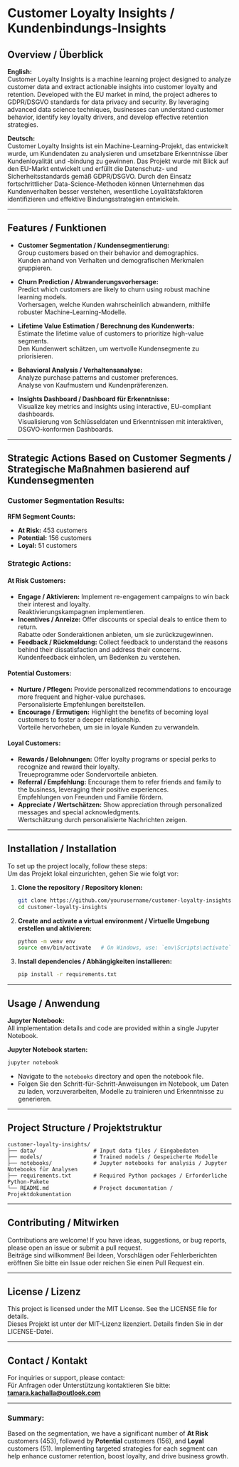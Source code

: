 # Customer Loyalty Insights / Kundenbindungs-Insights

## Overview / Überblick

**English:**  
Customer Loyalty Insights is a machine learning project designed to analyze customer data and extract actionable insights into customer loyalty and retention. Developed with the EU market in mind, the project adheres to GDPR/DSGVO standards for data privacy and security. By leveraging advanced data science techniques, businesses can understand customer behavior, identify key loyalty drivers, and develop effective retention strategies.

**Deutsch:**  
Customer Loyalty Insights ist ein Machine-Learning-Projekt, das entwickelt wurde, um Kundendaten zu analysieren und umsetzbare Erkenntnisse über Kundenloyalität und -bindung zu gewinnen. Das Projekt wurde mit Blick auf den EU-Markt entwickelt und erfüllt die Datenschutz- und Sicherheitsstandards gemäß GDPR/DSGVO. Durch den Einsatz fortschrittlicher Data-Science-Methoden können Unternehmen das Kundenverhalten besser verstehen, wesentliche Loyalitätsfaktoren identifizieren und effektive Bindungsstrategien entwickeln.

---

## Features / Funktionen

- **Customer Segmentation / Kundensegmentierung:**  
  Group customers based on their behavior and demographics.  
  Kunden anhand von Verhalten und demografischen Merkmalen gruppieren.

- **Churn Prediction / Abwanderungsvorhersage:**  
  Predict which customers are likely to churn using robust machine learning models.  
  Vorhersagen, welche Kunden wahrscheinlich abwandern, mithilfe robuster Machine-Learning-Modelle.

- **Lifetime Value Estimation / Berechnung des Kundenwerts:**  
  Estimate the lifetime value of customers to prioritize high-value segments.  
  Den Kundenwert schätzen, um wertvolle Kundensegmente zu priorisieren.

- **Behavioral Analysis / Verhaltensanalyse:**  
  Analyze purchase patterns and customer preferences.  
  Analyse von Kaufmustern und Kundenpräferenzen.

- **Insights Dashboard / Dashboard für Erkenntnisse:**  
  Visualize key metrics and insights using interactive, EU-compliant dashboards.  
  Visualisierung von Schlüsseldaten und Erkenntnissen mit interaktiven, DSGVO-konformen Dashboards.

---

## Strategic Actions Based on Customer Segments / Strategische Maßnahmen basierend auf Kundensegmenten

### **Customer Segmentation Results:**  
**RFM Segment Counts:**  
- **At Risk:** 453 customers
- **Potential:** 156 customers
- **Loyal:** 51 customers

### **Strategic Actions:**

#### **At Risk Customers:**
- **Engage / Aktivieren:** Implement re-engagement campaigns to win back their interest and loyalty.  
  Reaktivierungskampagnen implementieren.
- **Incentives / Anreize:** Offer discounts or special deals to entice them to return.  
  Rabatte oder Sonderaktionen anbieten, um sie zurückzugewinnen.
- **Feedback / Rückmeldung:** Collect feedback to understand the reasons behind their dissatisfaction and address their concerns.  
  Kundenfeedback einholen, um Bedenken zu verstehen.

#### **Potential Customers:**
- **Nurture / Pflegen:** Provide personalized recommendations to encourage more frequent and higher-value purchases.  
  Personalisierte Empfehlungen bereitstellen.
- **Encourage / Ermutigen:** Highlight the benefits of becoming loyal customers to foster a deeper relationship.  
  Vorteile hervorheben, um sie in loyale Kunden zu verwandeln.

#### **Loyal Customers:**
- **Rewards / Belohnungen:** Offer loyalty programs or special perks to recognize and reward their loyalty.  
  Treueprogramme oder Sondervorteile anbieten.
- **Referral / Empfehlung:** Encourage them to refer friends and family to the business, leveraging their positive experiences.  
  Empfehlungen von Freunden und Familie fördern.
- **Appreciate / Wertschätzen:** Show appreciation through personalized messages and special acknowledgments.  
  Wertschätzung durch personalisierte Nachrichten zeigen.

---

## Installation / Installation

To set up the project locally, follow these steps:  
Um das Projekt lokal einzurichten, gehen Sie wie folgt vor:

1. **Clone the repository / Repository klonen:**

   ```bash
   git clone https://github.com/yourusername/customer-loyalty-insights.git
   cd customer-loyalty-insights
   ```

2. **Create and activate a virtual environment / Virtuelle Umgebung erstellen und aktivieren:**

   ```bash
   python -m venv env
   source env/bin/activate   # On Windows, use: `env\Scripts\activate`
   ```

3. **Install dependencies / Abhängigkeiten installieren:**

   ```bash
   pip install -r requirements.txt
   ```

---

## Usage / Anwendung

**Jupyter Notebook:**  
All implementation details and code are provided within a single Jupyter Notebook.

**Jupyter Notebook starten:**

```bash
jupyter notebook
```

- Navigate to the `notebooks` directory and open the notebook file.  
- Folgen Sie den Schritt-für-Schritt-Anweisungen im Notebook, um Daten zu laden, vorzuverarbeiten, Modelle zu trainieren und Erkenntnisse zu generieren.

---

## Project Structure / Projektstruktur

```
customer-loyalty-insights/
├── data/                  # Input data files / Eingabedaten
├── models/                # Trained models / Gespeicherte Modelle
├── notebooks/             # Jupyter notebooks for analysis / Jupyter Notebooks für Analysen
├── requirements.txt       # Required Python packages / Erforderliche Python-Pakete
└── README.md              # Project documentation / Projektdokumentation
```

---

## Contributing / Mitwirken

Contributions are welcome! If you have ideas, suggestions, or bug reports, please open an issue or submit a pull request.  
Beiträge sind willkommen! Bei Ideen, Vorschlägen oder Fehlerberichten eröffnen Sie bitte ein Issue oder reichen Sie einen Pull Request ein.

---

## License / Lizenz

This project is licensed under the MIT License. See the LICENSE file for details.  
Dieses Projekt ist unter der MIT-Lizenz lizenziert. Details finden Sie in der LICENSE-Datei.

---

## Contact / Kontakt

For inquiries or support, please contact:  
Für Anfragen oder Unterstützung kontaktieren Sie bitte:  
**tamara.kachalla@outlook.com**

---

### **Summary:**

Based on the segmentation, we have a significant number of **At Risk** customers (453), followed by **Potential** customers (156), and **Loyal** customers (51). Implementing targeted strategies for each segment can help enhance customer retention, boost loyalty, and drive business growth.

